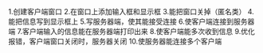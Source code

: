 1.创建客户端窗口
2.在窗口上添加输入框和显示框
3.能把窗口关掉（匿名类）
4.能把信息写到显示框上
5.写服务器端，使其能接受连接
6.使客户端连接到服务器端
7.客户端输入的信息能在服务器端打印出来
8.使客户端能多次收到信息
9.优化报错，客户端窗口关闭时，服务器关闭
10.使服务器能连接多个客户端
